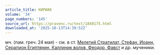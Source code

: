 ```yaml
---
article_title: КИРИАК
volume: '34'
page_numbers: '145'
source_url: https://pravenc.ru/text/1840175.html
downloaded_at: '2025-10-13T14:39:52Z'
---
```


мч. (пам. греч. 24 мая) - см. в ст. [Мелетий Стратилат, Стефан, Иоанн, Серапион Египтянин, Каллиник волхв, Феодор, Фавст](<https://pravenc.ru/text/Мелетий Стратилат  Стефан  Иоанн  Серапион Египтянин  Каллиник волхв  Феодор  Фавст.html>) и др. мученики.
